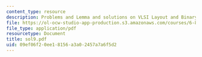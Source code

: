 ```yaml
---
content_type: resource
description: Problems and Lemma and solutions on VLSI Layout and Binary Tree.
file: https://ol-ocw-studio-app-production.s3.amazonaws.com/courses/6-896-theory-of-parallel-hardware-sma-5511-spring-2004/09ef06f20ee18156a3a02457a7a6f5d2_sol9.pdf
file_type: application/pdf
resourcetype: Document
title: sol9.pdf
uid: 09ef06f2-0ee1-8156-a3a0-2457a7a6f5d2
---
```

